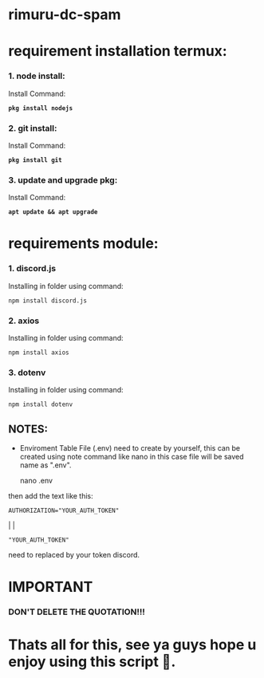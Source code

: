 # rimuru-dc-spam

# requirement installation termux:
### <p align="left">1. node install:</p>
<p align=" ">
Install Command:
<p align=" "><strong>

    pkg install nodejs

</p></strong></p>

### <p align="left">2. git install:</p>
<p align=" ">
Install Command:
<p align=" "><strong>

    pkg install git

</p></strong></p>

### <p align="left">3. update and upgrade pkg:</p>
<p align=" ">
Install Command:
<p align=" "><strong>

    apt update && apt upgrade

</p></strong></p>

# requirements module:

### <p align="left">1. discord.js</p>
<p align=" ">
Installing in folder using command:
<p align=" ">

    npm install discord.js

</p>
</p>

### <p align="left">2. axios</p>
<p align=" ">
Installing in folder using command:
<p align=" ">

    npm install axios

</p>
</p>

### <p align="left">3. dotenv</p>
<p align=" ">
Installing in folder using command:
<p align=" ">

    npm install dotenv

</p>
</p>

## NOTES:
- Enviroment Table File (.env) need to create by yourself, this can be created using note command like nano in this case file will be saved name as ".env".

    nano .env

then add the text like this:

    AUTHORIZATION="YOUR_AUTH_TOKEN"

|
|

    "YOUR_AUTH_TOKEN"

need to replaced by your token discord.
# IMPORTANT
### DON'T DELETE THE QUOTATION!!!

# Thats all for this, see ya guys hope u enjoy using this script 👋.
